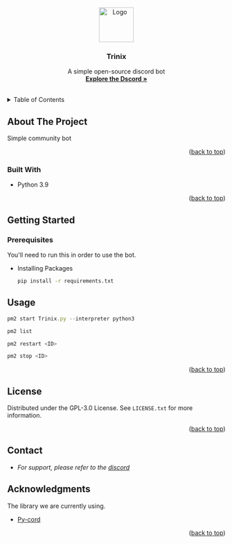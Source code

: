 <a name="readme-top"></a>


<!-- PROJECT LOGO -->
<br />
<div align="center">
  <a href="https://github.com/MaxieDev/Trinix/">
    <img src="https://cdn.discordapp.com/attachments/1187754874948030606/1187762737858756758/Untitled_design.png" alt="Logo" width="80" height="80">
  </a>

  <h3 align="center">Trinix</h3>

  <p align="center">
    A simple open-source discord bot
    <br />
    <a href="https://discord.gg/rySbUJS64t"><strong>Explore the Dscord »</strong></a>
    <br />
    <br />
  </p>
</div>


<!-- TABLE OF CONTENTS -->
<details>
  <summary>Table of Contents</summary>
  <ol>
    <li>
      <a href="#about-the-project">About The Project</a>
      <ul>
        <li><a href="#usage">Usage</a></li>
        <li><a href="#contact">Contact</a></li>
        <li><a href="#built-with">Built With</a></li>
        <li><a href="#prerequisites">Prerequisites</a></li>
        <li><a href="#acknowledgments">Acknowledgments</a></li>
        <li><a href="#getting-started">Getting Started</a></li>
      </ul>
    </li>
  </ol>
</details>



<!-- ABOUT THE PROJECT -->
## About The Project

Simple community bot

<p align="right">(<a href="#readme-top">back to top</a>)</p>


### Built With

* Python 3.9

<p align="right">(<a href="#readme-top">back to top</a>)</p>

<!-- GETTING STARTED -->
## Getting Started

### Prerequisites
You'll need to run this in order to use the bot.

* Installing Packages
  ```sh
  pip install -r requirements.txt
  ```

<!-- USAGE EXAMPLES -->
## Usage


```js
pm2 start Trinix.py --interpreter python3
```

```js
pm2 list
```

```js
pm2 restart <ID>
```

```js
pm2 stop <ID> 
```


<p align="right">(<a href="#readme-top">back to top</a>)</p>


<!-- LICENSE -->
## License

Distributed under the GPL-3.0 License. See `LICENSE.txt` for more information.

<p align="right">(<a href="#readme-top">back to top</a>)</p>


<!-- CONTACT -->
## Contact

* _For support, please refer to the [discord](https://discord.gg/CMDnygFbXR)_


<!-- ACKNOWLEDGMENTS -->
## Acknowledgments

The library we are currently using.

* [Py-cord](https://github.com/Pycord-Development/pycord)


<p align="right">(<a href="#readme-top">back to top</a>)</p>
